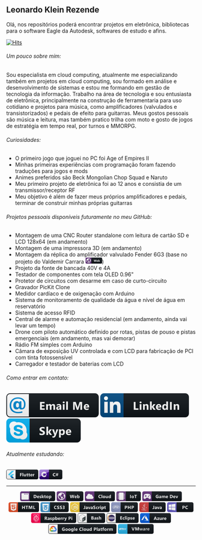 <!--
**leonardokr/leonardokr** is a ✨ _special_ ✨ repository because its `README.md` (this file) appears on your GitHub profile.
### Olá 👋
Here are some ideas to get you started:
- 🔭 I’m currently working on ...
- 🌱 I’m currently learning ...
- 👯 I’m looking to collaborate on ...
- 🤔 I’m looking for help with ...
- 💬 Ask me about ...
- 📫 How to reach me: ...
- 😄 Pronouns: ...
- ⚡ Fun fact: ...
-->



  ## Leonardo Klein Rezende
  Olá, nos repositórios poderá encontrar projetos em eletrônica, bibliotecas para o software Eagle da Autodesk, softwares de estudo e afins.
  
  [![Hits](https://hits.seeyoufarm.com/api/count/incr/badge.svg?url=https%3A%2F%2Fgithub.com%2Fleonardokr%2F&count_bg=%2379C83D&title_bg=%23555555&title=Visitas&edge_flat=true)](https://hits.seeyoufarm.com)
  
  ###### Um pouco sobre mim:
  Sou especialista em cloud computing, atualmente me especializando também em projetos em cloud computing, sou formado em análise e desenvolvimento de sistemas e estou me formando em gestão de tecnologia da informação. Trabalho na área de tecnologia e sou entusiasta de eletrônica, principalmente na construção de ferramentaria para uso cotidiano e projetos para música, como amplificadores (valvulados e transistorizados) e pedais de efeito para guitarras.
  Meus gostos pessoais são música e leitura, mas também pratico trilha com moto e gosto de jogos de estratégia em tempo real, por turnos e MMORPG.
  
  ###### Curiosidades:
  - O primeiro jogo que joguei no PC foi Age of Empires II
  - Minhas primeiras experiências com programação foram fazendo traduções para jogos e mods
  - Animes preferidos são Beck Mongolian Chop Squad e Naruto
  - Meu primeiro projeto de eletrônica foi ao 12 anos e consistia de um transmissor/receptor RF
  - Meu objetivo é além de fazer meus próprios amplificadores e pedais, terminar de construir minhas próprias guitarras
 
  ###### Projetos pessoais disponíveis futuramente no meu GitHub:
 - Montagem de uma CNC Router standalone com leitura de cartão SD e LCD 128x64 (em andamento)
 - Montagem de uma impressora 3D (em andamento)
 - Montagem da réplica do amplificador valvulado Fender 6G3 (base no projeto do Valdemir Carrara <a href="http://www.dem.inpe.br/~val/"><img height="16px" src="https://github.com/leonardokr/leonardokr/blob/master/resources/web.svg"></a>)
 - Projeto da fonte de bancada 40V e 4A
 - Testador de componentes com tela OLED 0.96"
 - Protetor de circuitos com desarme em caso de curto-circuito
 - Gravador PicKit Clone
 - Medidor cardíaco e de oxigenação com Arduino
 - Sistema de monitoramento de qualidade da água e nível de água em reservatório
 - Sistema de acesso RFID
 - Central de alarme e automação residencial (em andamento, ainda vai levar um tempo)
 - Drone com piloto automático definido por rotas, pistas de pouso e pistas emergenciais (em andamento, mas vai demorar)
 - Rádio FM simples com Arduino
 - Câmara de exposição UV controlada e com LCD para fabricação de PCI com tinta fotossensível
 - Carregador e testador de baterias com LCD
 
 ###### Como entrar em contato:
  <p align="left">
  <a href="mailto:leo@ziondev.us"><img src="https://github.com/leonardokr/leonardokr/blob/master/resources/email_me.svg"></a>
  <a href="https://www.linkedin.com/in/leonardo-klein-rezende-0b707b165/"><img src="https://github.com/leonardokr/leonardokr/blob/master/resources/linkedin.svg"></a>
  <a href="https://join.skype.com/invite/qTpQ1zeKC8gE"><img src="https://github.com/leonardokr/leonardokr/blob/master/resources/skype.svg"></a>

###### Atualmente estudando:
<p align="left">
  <img height="26px" href="#" src="https://github.com/leonardokr/leonardokr/blob/master/resources/flutter.svg">
  <img height="26px" href="#" src="https://github.com/leonardokr/leonardokr/blob/master/resources/csharp.svg">


<hr>
<p align="center">
  <img height="26px" href="#" src="https://github.com/leonardokr/leonardokr/blob/master/resources/desktop.svg">
  <img height="26px" href="#" src="https://github.com/leonardokr/leonardokr/blob/master/resources/web.svg">
  <img height="26px" href="#" src="https://github.com/leonardokr/leonardokr/blob/master/resources/cloud.svg">
  <img height="26px" href="#" src="https://github.com/leonardokr/leonardokr/blob/master/resources/iot.svg">
  <img height="26px" href="#" src="https://github.com/leonardokr/leonardokr/blob/master/resources/gamedev.svg">
  <img height="26px" href="#" src="https://github.com/leonardokr/leonardokr/blob/master/resources/html.svg">
  <img height="26px" href="#" src="https://github.com/leonardokr/leonardokr/blob/master/resources/css3.svg">
  <img height="26px" href="#" src="https://github.com/leonardokr/leonardokr/blob/master/resources/js.svg">
  <img height="26px" href="#" src="https://github.com/leonardokr/leonardokr/blob/master/resources/php.svg">
  <img height="26px" href="#" src="https://github.com/leonardokr/leonardokr/blob/master/resources/java.svg">
  <img height="26px" href="#" src="https://github.com/leonardokr/leonardokr/blob/master/resources/pc.svg">
  <img height="26px" href="#" src="https://github.com/leonardokr/leonardokr/blob/master/resources/raspberrypi.svg">
  <img height="26px" href="#" src="https://github.com/leonardokr/leonardokr/blob/master/resources/bash.svg">
  <img height="26px" href="#" src="https://github.com/leonardokr/leonardokr/blob/master/resources/eclipse.svg">
  <img height="26px" href="#" src="https://github.com/leonardokr/leonardokr/blob/master/resources/azure.svg">
  <img height="26px" href="#" src="https://github.com/leonardokr/leonardokr/blob/master/resources/google_cloud_platform.svg">
  <img height="26px" href="#" src="https://github.com/leonardokr/leonardokr/blob/master/resources/vmware.svg">
</p>
